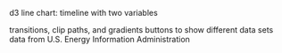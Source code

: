 d3 line chart:
timeline with two variables

  transitions, clip paths, and gradients
  buttons to show different data sets
  data from U.S. Energy Information Administration
